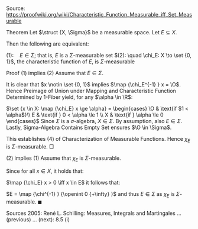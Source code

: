 # 

Source: https://proofwiki.org/wiki/Characteristic_Function_Measurable_iff_Set_Measurable



Theorem
Let $\struct {X, \Sigma}$ be a measurable space.
Let $E \subseteq X$.

Then the following are equivalent:

$(1): \quad E \in \Sigma$; that is, $E$ is a $\Sigma$-measurable set
$(2): \quad \chi_E: X \to \set {0, 1}$, the characteristic function of $E$, is $\Sigma$-measurable


Proof
$(1)$ implies $(2)$
Assume that $E \in \Sigma$.

It is clear that $x \notin \set {0, 1}$ implies $\map {\chi_E^{-1} } x = \O$.
Hence Preimage of Union under Mapping and Characteristic Function Determined by 1-Fiber yield, for any $\alpha \in \R$:

$\set {x \in X: \map {\chi_E} x \ge \alpha} = \begin{cases} \O & \text{if $1 < \alpha$}\\
E & \text{if } 0 < \alpha \le 1 \\
X & \text{if } \alpha \le 0 \end{cases}$
Since $\Sigma$ is a $\sigma$-algebra, $X \in \Sigma$.
By assumption, also $E \in \Sigma$.
Lastly, Sigma-Algebra Contains Empty Set ensures $\O \in \Sigma$.

This establishes $(4)$ of Characterization of Measurable Functions.
Hence $\chi_E$ is $\Sigma$-measurable.
$\Box$


$(2)$ implies $(1)$
Assume that $\chi_E$ is $\Sigma$-measurable.

Since for all $x \in X$, it holds that:

$\map {\chi_E} x > 0 \iff x \in E$
it follows that:

$E = \map {\chi^{-1} } {\openint 0 {+\infty} }$
and thus $E \in \Sigma$ as $\chi_E$ is $\Sigma$-measurable.
$\blacksquare$


Sources
2005: René L. Schilling: Measures, Integrals and Martingales ... (previous) ... (next): $8.5 \ \text{(i)}$




